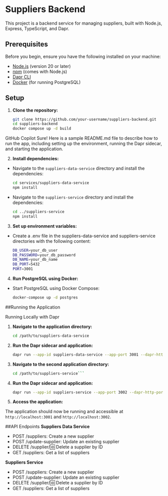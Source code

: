 # Suppliers Backend

This project is a backend service for managing suppliers, built with Node.js, Express, TypeScript, and Dapr.

## Prerequisites

Before you begin, ensure you have the following installed on your machine:

- [Node.js](https://nodejs.org/) (version 20 or later)
- [npm](https://www.npmjs.com/) (comes with Node.js)
- [Dapr CLI](https://docs.dapr.io/getting-started/install-dapr-cli/)
- [Docker](https://www.docker.com/) (for running PostgreSQL)

## Setup

1. **Clone the repository:**

   ```sh
   git clone https://github.com/your-username/suppliers-backend.git
   cd suppliers-backend
   docker compose up -d build

GitHub Copilot
Sure! Here is a sample README.md file to describe how to run the app, including setting up the environment, running the Dapr sidecar, and starting the application.

2. **Install dependencies:**

- Navigate to the ```suppliers-data-service``` directory and install the dependencies:
   
   ```sh
   cd services/suppliers-data-service
   npm install

- Navigate to the ```suppliers-service``` directory and install the dependencies:

   ```sh
   cd ../suppliers-service
   npm install

3. **Set up environment variables:**

- Create a .env file in the suppliers-data-service and suppliers-service directories with the following content:

   ```sh
   DB_USER=your_db_user
   DB_PASSWORD=your_db_password
   DB_NAME=your_db_name
   DB_PORT=5432
   PORT=3001

4. **Run PostgreSQL using Docker:**

- Start PostgreSQL using Docker Compose:

   ```sh
   docker-compose up -d postgres

##Running the Application

Running Locally with Dapr

1. **Navigate to the application directory:**

   ```sh
   cd /path/to/suppliers-data-service

2. **Run the Dapr sidecar and application:**

   ```sh
   dapr run --app-id suppliers-data-service --app-port 3001 --dapr-http-port 3501 --log-level debug --resources-path ./components --app-protocol http -- npm start```

3. **Navigate to the second application directory:**

   ```sh
   cd /path/to/suppliers-service```

4. **Run the Dapr sidecar and application:**

   ```sh 
   dapr run --app-id suppliers-service --app-port 3002 --dapr-http-port 3502 --log-level debug --resources-path ./components --app-protocol http -- npm start

5. **Access the application:**

The application should now be running and accessible at ```http://localhost:3001``` and ```http://localhost:3002```.

##API Endpoints
**Suppliers Data Service**
- POST /suppliers: Create a new supplier
- POST /update-supplier: Update an existing supplier
- DELETE /supplier/:id: Delete a supplier by ID
- GET /suppliers: Get a list of suppliers

**Suppliers Service**
- POST /suppliers: Create a new supplier
- POST /update-supplier: Update an existing supplier
- DELETE /supplier/:id: Delete a supplier by ID
- GET /suppliers: Get a list of suppliers
